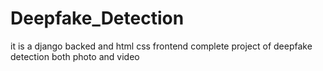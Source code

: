 # Deepfake_Detection
it is a django backed and html css frontend complete project of deepfake detection both photo and video
